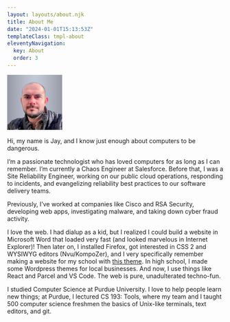 ```yaml
---
layout: layouts/about.njk
title: About Me
date: "2024-01-01T15:13:53Z"
templateClass: tmpl-about
eleventyNavigation:
  key: About
  order: 3
---
```


<img src="./jay.png" class="mepic" width="128px"/>

Hi, my name is Jay, and I know just enough about computers to be dangerous.

I’m a passionate technologist who has loved computers for as long as I can remember. I’m currently a Chaos Engineer at Salesforce. Before that, I was a Site Reliability Engineer, working on our public cloud operations, responding to incidents, and evangelizing reliability best practices to our software delivery teams.

Previously, I’ve worked at companies like Cisco and RSA Security, developing web apps, investigating malware, and taking down cyber fraud activity.

I love the web. I had dialup as a kid, but I realized I could build a website in Microsoft Word that loaded very fast (and looked marvelous in Internet Explorer)! Then later on, I installed Firefox, got interested in CSS 2 and WYSIWYG editors (Nvu/KompoZer), and I very specifically remember making a website for my school with [this theme](https://web.archive.org/web/20120317130325/https://www.oswd.org/design/preview/id/3560/). In high school, I made some Wordpress themes for local businesses. And now, I use things like React and Parcel and VS Code. The web is pure, unadulterated techno-fun.

I studied Computer Science at Purdue University. I love to help people learn new things; at Purdue, I lectured CS 193: Tools, where my team and I taught 500 computer science freshmen the basics of Unix-like terminals, text editors, and git.
